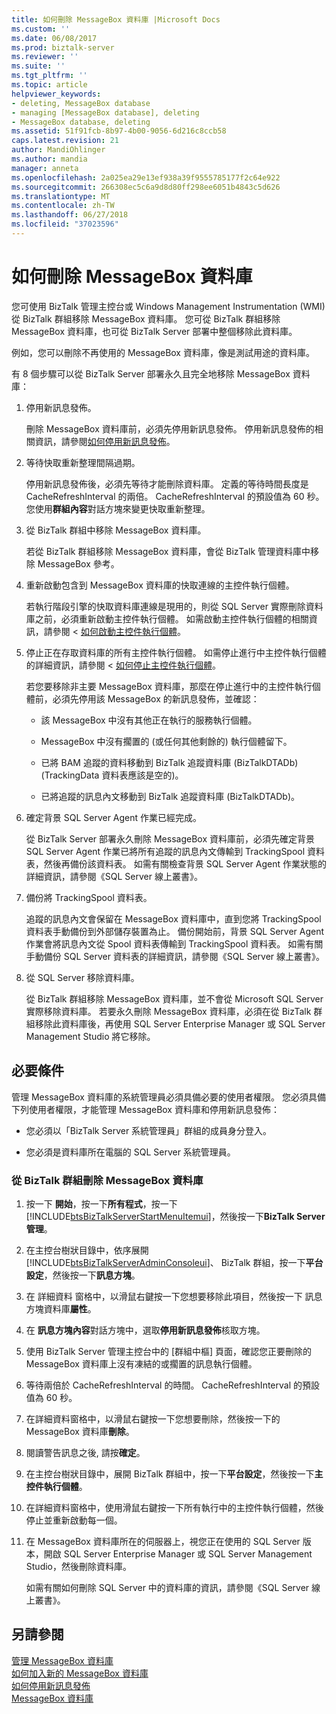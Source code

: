 ```yaml
---
title: 如何刪除 MessageBox 資料庫 |Microsoft Docs
ms.custom: ''
ms.date: 06/08/2017
ms.prod: biztalk-server
ms.reviewer: ''
ms.suite: ''
ms.tgt_pltfrm: ''
ms.topic: article
helpviewer_keywords:
- deleting, MessageBox database
- managing [MessageBox database], deleting
- MessageBox database, deleting
ms.assetid: 51f91fcb-8b97-4b00-9056-6d216c8ccb58
caps.latest.revision: 21
author: MandiOhlinger
ms.author: mandia
manager: anneta
ms.openlocfilehash: 2a025ea29e13ef938a39f9555785177f2c64e922
ms.sourcegitcommit: 266308ec5c6a9d8d80ff298ee6051b4843c5d626
ms.translationtype: MT
ms.contentlocale: zh-TW
ms.lasthandoff: 06/27/2018
ms.locfileid: "37023596"
---
```

# <a name="how-to-delete-a-messagebox-database"></a>如何刪除 MessageBox 資料庫
您可使用 BizTalk 管理主控台或 Windows Management Instrumentation (WMI) 從 BizTalk 群組移除 MessageBox 資料庫。 您可從 BizTalk 群組移除 MessageBox 資料庫，也可從 BizTalk Server 部署中整個移除此資料庫。  
  
 例如，您可以刪除不再使用的 MessageBox 資料庫，像是測試用途的資料庫。  
  
 有 8 個步驟可以從 BizTalk Server 部署永久且完全地移除 MessageBox 資料庫：  
  
1.  停用新訊息發佈。  
  
     刪除 MessageBox 資料庫前，必須先停用新訊息發佈。 停用新訊息發佈的相關資訊，請參閱[如何停用新訊息發佈](../core/how-to-disable-new-message-publication.md)。  
  
2.  等待快取重新整理間隔過期。  
  
     停用新訊息發佈後，必須先等待才能刪除資料庫。 定義的等待時間長度是 CacheRefreshInterval 的兩倍。 CacheRefreshInterval 的預設值為 60 秒。 您使用**群組內容**對話方塊來變更快取重新整理。  
  
3.  從 BizTalk 群組中移除 MessageBox 資料庫。  
  
     若從 BizTalk 群組移除 MessageBox 資料庫，會從 BizTalk 管理資料庫中移除 MessageBox 參考。  
  
4.  重新啟動包含到 MessageBox 資料庫的快取連線的主控件執行個體。  
  
     若執行階段引擎的快取資料庫連線是現用的，則從 SQL Server 實際刪除資料庫之前，必須重新啟動主控件執行個體。 如需啟動主控件執行個體的相關資訊，請參閱 <<c0> [ 如何啟動主控件執行個體](../core/how-to-start-a-host-instance.md)。  
  
5.  停止正在存取資料庫的所有主控件執行個體。 如需停止進行中主控件執行個體的詳細資訊，請參閱 <<c0> [ 如何停止主控件執行個體](../core/how-to-stop-a-host-instance.md)。  
  
     若您要移除非主要 MessageBox 資料庫，那麼在停止進行中的主控件執行個體前，必須先停用該 MessageBox 的新訊息發佈，並確認：  
  
    -   該 MessageBox 中沒有其他正在執行的服務執行個體。  
  
    -   MessageBox 中沒有擱置的 (或任何其他剩餘的) 執行個體留下。  
  
    -   已將 BAM 追蹤的資料移動到 BizTalk 追蹤資料庫 (BizTalkDTADb) (TrackingData 資料表應該是空的)。  
  
    -   已將追蹤的訊息內文移動到 BizTalk 追蹤資料庫 (BizTalkDTADb)。  
  
6.  確定背景 SQL Server Agent 作業已經完成。  
  
     從 BizTalk Server 部署永久刪除 MessageBox 資料庫前，必須先確定背景 SQL Server Agent 作業已將所有追蹤的訊息內文傳輸到 TrackingSpool 資料表，然後再備份該資料表。 如需有關檢查背景 SQL Server Agent 作業狀態的詳細資訊，請參閱《SQL Server 線上叢書》。  
  
7.  備份將 TrackingSpool 資料表。  
  
     追蹤的訊息內文會保留在 MessageBox 資料庫中，直到您將 TrackingSpool 資料表手動備份到外部儲存裝置為止。 備份開始前，背景 SQL Server Agent 作業會將訊息內文從 Spool 資料表傳輸到 TrackingSpool 資料表。 如需有關手動備份 SQL Server 資料表的詳細資訊，請參閱《SQL Server 線上叢書》。  
  
8.  從 SQL Server 移除資料庫。  
  
     從 BizTalk 群組移除 MessageBox 資料庫，並不會從 Microsoft SQL Server 實際移除資料庫。 若要永久刪除 MessageBox 資料庫，必須在從 BizTalk 群組移除此資料庫後，再使用 SQL Server Enterprise Manager 或 SQL Server Management Studio 將它移除。  
  
## <a name="prerequisites"></a>必要條件  
 管理 MessageBox 資料庫的系統管理員必須具備必要的使用者權限。 您必須具備下列使用者權限，才能管理 MessageBox 資料庫和停用新訊息發佈：  
  
-   您必須以「BizTalk Server 系統管理員」群組的成員身分登入。  
  
-   您必須是資料庫所在電腦的 SQL Server 系統管理員。  
  
### <a name="to-delete-a-messagebox-database-from-a-biztalk-group"></a>從 BizTalk 群組刪除 MessageBox 資料庫  
  
1. 按一下 **開始**，按一下**所有程式**，按一下  [!INCLUDE[btsBizTalkServerStartMenuItemui](../includes/btsbiztalkserverstartmenuitemui-md.md)]，然後按一下**BizTalk Server 管理**。  
  
2. 在主控台樹狀目錄中，依序展開[!INCLUDE[btsBizTalkServerAdminConsoleui](../includes/btsbiztalkserveradminconsoleui-md.md)]、 BizTalk 群組，按一下**平台設定**，然後按一下**訊息方塊**。  
  
3. 在 詳細資料 窗格中，以滑鼠右鍵按一下您想要移除此項目，然後按一下 訊息方塊資料庫**屬性**。  
  
4. 在 **訊息方塊內容**對話方塊中，選取**停用新訊息發佈**核取方塊。  
  
5. 使用 BizTalk Server 管理主控台中的 [群組中樞] 頁面，確認您正要刪除的 MessageBox 資料庫上沒有凍結的或擱置的訊息執行個體。  
  
6. 等待兩倍於 CacheRefreshInterval 的時間。 CacheRefreshInterval 的預設值為 60 秒。  
  
7. 在詳細資料窗格中，以滑鼠右鍵按一下您想要刪除，然後按一下的 MessageBox 資料庫**刪除**。  
  
8. 閱讀警告訊息之後, 請按**確定**。  
  
9. 在主控台樹狀目錄中，展開 BizTalk 群組中，按一下**平台設定**，然後按一下**主控件執行個體**。  
  
10. 在詳細資料窗格中，使用滑鼠右鍵按一下所有執行中的主控件執行個體，然後停止並重新啟動每一個。  
  
11. 在 MessageBox 資料庫所在的伺服器上，視您正在使用的 SQL Server 版本，開啟 SQL Server Enterprise Manager 或 SQL Server Management Studio，然後刪除資料庫。  
  
     如需有關如何刪除 SQL Server 中的資料庫的資訊，請參閱《SQL Server 線上叢書》。  
  
## <a name="see-also"></a>另請參閱  
 [管理 MessageBox 資料庫](../core/managing-messagebox-databases.md)   
 [如何加入新的 MessageBox 資料庫](../core/how-to-add-a-new-messagebox-database.md)   
 [如何停用新訊息發佈](../core/how-to-disable-new-message-publication.md)   
 [MessageBox 資料庫](../core/the-messagebox-database.md)